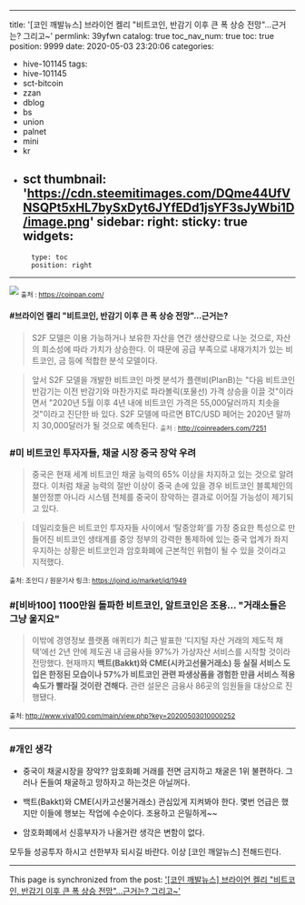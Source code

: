 
---
title: '[코인 깨발뉴스] 브라이언 켈리 "비트코인, 반감기 이후 큰 폭 상승 전망"…근거는? 그리고~'
permlink: 39yfwn
catalog: true
toc_nav_num: true
toc: true
position: 9999
date: 2020-05-03 23:20:06
categories:
- hive-101145
tags:
- hive-101145
- sct-bitcoin
- zzan
- dblog
- bs
- union
- palnet
- mini
- kr
- sct
thumbnail: 'https://cdn.steemitimages.com/DQme44UfVNSQPt5xHL7bySxDyt6JYfEDd1jsYF3sJyWbi1D/image.png'
sidebar:
    right:
        sticky: true
widgets:
    -
        type: toc
        position: right
---


![](https://cdn.steemitimages.com/DQme44UfVNSQPt5xHL7bySxDyt6JYfEDd1jsYF3sJyWbi1D/image.png)
<sub> 출처 : https://coinpan.com/</sub>

#### #브라이언 켈리 "비트코인, 반감기 이후 큰 폭 상승 전망"…근거는? 
>S2F 모델은 이용 가능하거나 보유한 자산을 연간 생산량으로 나눈 것으로, 자산의 희소성에 따라 가치가 상승한다. 이 때문에 공급 부족으로 내재가치가 있는 비트코인, 금 등에 적합한 분석 모델이다. 

 >앞서 S2F 모델을 개발한 비트코인 마켓 분석가 플랜비(PlanB)는 "다음 비트코인 반감기는 이전 반감기와 마찬가지로 파라볼릭(포물선) 가격 상승을 이끌 것"이라면서 "2020년 5월 이후 4년 내에 비트코인 가격은 55,000달러까지 치솟을 것"이라고 진단한 바 있다. S2F 모델에 따르면 BTC/USD 페어는 2020년 말까지 30,000달러가 될 것으로 예측된다.
<sub> 출처 : http://coinreaders.com/7251</sub>

### #미 비트코인 투자자들, 채굴 시장 중국 장악 우려
>중국은 현재 세계 비트코인 채굴 능력의 65% 이상을 차지하고 있는 것으로 알려졌다. 이처럼 채굴 능력의 절반 이상이 중국 손에 있을 경우 비트코인 블록체인의 불안정뿐 아니라 시스템 전체를 중국이 장악하는 결과로 이어질 가능성이 제기되고 있다.

>데일리호들은 비트코인 투자자들 사이에서 ‘탈중앙화’를 가장 중요한 특성으로 만들어진 비트코인 생태계를 중앙 정부의 강력한 통제하에 있는 중국 업계가 좌지우지하는 상황은 비트코인과 암호화폐에 근본적인 위협이 될 수 있을 것이라고 지적했다.

<sub>출처: 조인디 / 원문기사 링크: https://joind.io/market/id/1949</sub>

### #[비바100] 1100만원 돌파한 비트코인, 알트코인은 조용… "거래소들은 그냥 울지요"
>이밖에 경영정보 플랫폼 애퀴티가 최근 발표한 ‘디지털 자산 거래의 제도적 채택’에선 2년 안에 제도권 내 금융사들 97%가 가상자산 서비스를 시작할 것이라 전망했다. 현재까지 **백트(Bakkt)와 CME(시카고선물거래소) 등 실질 서비스 도입은 한정된 모습이나 57%가 비트코인 관련 파생상품을 경험한 만큼 서비스 적용 속도가 빨라질 것이란 견해다.** 관련 설문은 금융사 86곳의 임원들을 대상으로 진행됐다.

<sub>출처: http://www.viva100.com/main/view.php?key=20200503010000252</sub>

---
### #개인 생각
-  중국이 채굴시장을 장악??  암호화폐 거래를 전면 금지하고
채굴은 1위 불편하다.  그러나 돈들여 채굴하고 망하자고 
하는것은 아닐꺼다. 

- 백트(Bakkt)와 CME(시카고선물거래소) 관심있게 지켜봐야 한다.
몇번 언급은 했지만 이들에 행보는 작업에 수순이다. 
조용하고 은밀하게~~

- 암호화폐에서 신흥부자가 나올거란 생각은 변함이 없다. 

모두들 성공투자 하시고 선한부자 되시길 바란다.
이상 [코인 깨알뉴스] 전해드린다.

- - -

This page is synchronized from the post: ['[코인 깨발뉴스] 브라이언 켈리 "비트코인, 반감기 이후 큰 폭 상승 전망"…근거는? 그리고~'](https://steemit.com/@kibumh/39yfwn)
